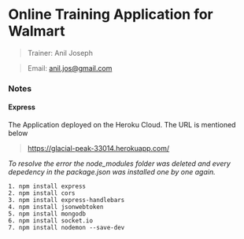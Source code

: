 # Online Training Application for Walmart  
> Trainer: Anil Joseph

> Email: anil.jos@gmail.com

### Notes

#### Express
The Application deployed on the Heroku Cloud. The URL is mentioned below

> https://glacial-peak-33014.herokuapp.com/

*To resolve the error the node_modules folder was deleted and every depedency in the package.json was installed one by one again.*

    1. npm install express
    2. npm install cors
    3. npm install express-handlebars
    4. npm install jsonwebtoken
    5. npm install mongodb
    6. npm install socket.io
    7. npm install nodemon --save-dev
   



